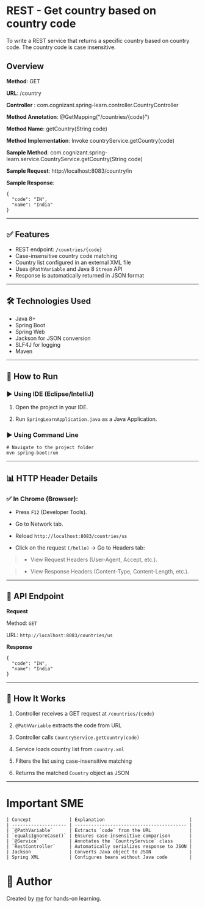 # REST - Get country based on country code 

To write a REST service that returns a specific country based on country code. The country code is case insensitive.

## Overview

**Method**: GET

**URL**: /country

**Controller** : com.cognizant.spring-learn.controller.CountryController

**Method Annotation**: @GetMapping("/countries/{code}")

**Method Name**: getCountry(String code)

**Method Implementation**: Invoke countryService.getCountry(code) 

**Sample Method**: com.cognizant.spring-learn.service.CountryService.getCountry(String code)

**Sample Request**: http://localhost:8083/country/in

**Sample Response**: 
```
{
  "code": "IN",
  "name": "India"
}
```

---

## ✅ Features

- REST endpoint: `/countries/{code}`
- Case-insensitive country code matching
- Country list configured in an external XML file
- Uses `@PathVariable` and Java 8 `Stream` API
- Response is automatically returned in JSON format

---

## 🛠️ Technologies Used

- Java 8+
- Spring Boot
- Spring Web
- Jackson for JSON conversion
- SLF4J for logging
- Maven

---

## 🚀 How to Run

### ▶ Using IDE (Eclipse/IntelliJ)

1. Open the project in your IDE.

2. Run `SpringLearnApplication.java` as a Java Application.

### ▶ Using Command Line

```
# Navigate to the project folder
mvn spring-boot:run
```

---
## 📊 HTTP Header Details

### ✅ In Chrome (Browser):

- Press `F12` (Developer Tools).

- Go to Network tab.

- Reload `http://localhost:8083/countries/us`

- Click on the request `(/hello)` → Go to Headers tab:

> - View Request Headers (User-Agent, Accept, etc.).

> - View Response Headers (Content-Type, Content-Length, etc.).

---

## 🔗 API Endpoint

**Request**

Method: `GET`

URL: `http://localhost:8083/countries/us`

**Response**

```
{
  "code": "IN",
  "name": "India"
}
```
---

## 🔎 How It Works

1. Controller receives a GET request at `/countries/{code}`

2. `@PathVariable` extracts the code from URL

3. Controller calls `CountryService.getCountry(code)`

4. Service loads country list from `country.xml`

5. Filters the list using case-insensitive matching

6. Returns the matched `Country` object as JSON

---

# Important SME

```
| Concept              | Explanation                               |
| -------------------- | ----------------------------------------- |
| `@PathVariable`      | Extracts `code` from the URL              |
| `equalsIgnoreCase()` | Ensures case-insensitive comparison       |
| `@Service`           | Annotates the `CountryService` class      |
| `RestController`     | Automatically serializes response to JSON |
| Jackson              | Converts Java object to JSON              |
| Spring XML           | Configures beans without Java code        |

```

# 👤 Author

Created by [me](https://github.com/NivedhaJM) for hands-on learning.


